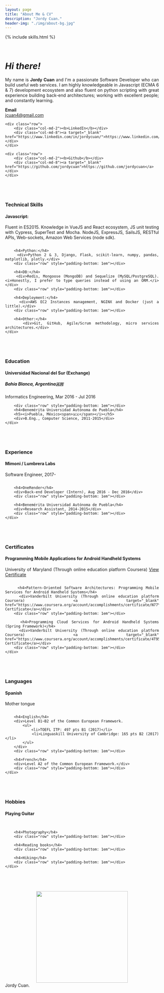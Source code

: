 ```yaml
---
layout: page
title: "About Me & CV"
description: "Jordy Cuan."
header-img: "./img/about-bg.jpg"
---
```


{% include skills.html %}

&nbsp;&nbsp;&nbsp;&nbsp;
# *Hi there!*

<div style="text-align: justify">
	My name is <b>Jordy Cuan</b> and I'm a passionate Software Developer who can build useful web services. I am highly knowledgeable in Javascript (ECMA 6 & 7) development ecosystem and also fluent on python scripting with great experience building back-end architectures; working with excellent people; and constantly learning.
</div>
<div class="row" style="padding-bottom: 1em"></div>

<!--Personal Data-->
<div>
	<div class="row">
	    <div class="col-md-2"><b>Email</b></div>
	    <div class="col-md-8"><a href="mailto:jcuan4@gmail.com" target="_top">jcuan4@gmail.com</a></div>
	</div>

	<div class="row">
	    <div class="col-md-2"><b>LinkedIn</b></div>
	    <div class="col-md-8"><a target="_blank" href="https://www.linkedin.com/in/jordycuan/">https://www.linkedin.com/in/jordycuan/</a></div>
	</div>

	<div class="row">
	    <div class="col-md-2"><b>Github</b></div>
	    <div class="col-md-8"><a target="_blank" href="https://github.com/jordycuan">https://github.com/jordycuan</a></div>
	</div>
</div>

<!--Skills-->
<div class="row" style="padding-top: 3em; text-align: justify;">
    <div class="col-md-3"><h3>Technical Skills</h3></div>
    <div class="col-md-9">
        <h4>Javascript:</h4>
        <div>Fluent in  ES2015. Knowledge in VueJS and React ecosystem, JS unit testing with Cypress, SuperTest and Mocha. NodeJS, ExpressJS, SailsJS, RESTful APIs, Web-sockets, Amazon Web Services (node sdk).</div>
        <div class="row" style="padding-bottom: 1em"></div>

        <h4>Python:</h4>
        <div>Python 2 & 3, Django, Flask, scikit-learn, numpy, pandas, matplotlib, plotly.</div>
        <div class="row" style="padding-bottom: 1em"></div>

        <h4>DB:</h4>
        <div>Redis, Mongoose (MongoDB) and Sequelize (MySQL/PostgreSQL). <i>Honestly, I prefer to type queries instead of using an ORM.</i></div>
        <div class="row" style="padding-bottom: 1em"></div>

        <h4>Deployment:</h4>
        <div>AWS EC2 Instances management, NGINX and Docker (just a little).</div>
        <div class="row" style="padding-bottom: 1em"></div>

        <h4>Other:</h4>
        <div>Git, GitHub, Agile/Scrum methodology, micro services architectures.</div>
    </div>
</div>
<div class="row" style="padding-bottom: 3em;"></div>

<!--Education-->
<div class="row">
    <div class="col-md-3"><h3>Education</h3></div>
    <div class="col-md-9">
    	<h4>Universidad Nacional del Sur (Exchange)</h4>
        <h5><i>Bahía Blanca, Argentina<span>🇦🇷</span></span></i></h5>
        <div>Informatics Engineering, Mar 2016 - Jul 2016</div>

        <div class="row" style="padding-bottom: 1em"></div>
        <h4>Benemérita Universidad Autónoma de Puebla</h4>
        <h5><i>Puebla, México<span>🇲🇽</span></i></h5>
        <div>B.Eng., Computer Science, 2011-2015</div>
    </div>
</div>

<!--Experience-->
<div class="row" style="padding-top: 3em;">
    <div class="col-md-3"><h3>Experience</h3></div>
    <div class="col-md-9">
        <h4>Mimoni / Lumbrera Labs</h4>
        <div>Software Engineer, 2017-</div>
        <div class="row" style="padding-bottom: 1em"></div>

        <h4>OneRender</h4>
        <div>Back-end Developer (Intern), Aug 2016 - Dec 2016</div>
        <div class="row" style="padding-bottom: 1em"></div>

        <h4>Benemérita Universidad Autónoma de Puebla</h4>
        <div>Research Assistant, 2014-2015</div>
        <div class="row" style="padding-bottom: 1em"></div>
    </div>
</div>

<!--Certificates-->
<div class="row" style="padding-top: 3em;">
    <div class="col-md-3"><h3>Certificates</h3></div>
    <div class="col-md-9">
        <h4>Programming Mobile Applications for Android Handheld Systems</h4>
        <div>University of Maryland (Through online education platform Coursera) <a target="_blank" href="https://www.coursera.org/account/accomplishments/certificate/8R3SW2CM22">View Certificate</a></div>
        <div class="row" style="padding-bottom: 1em"></div>

        <h4>Pattern-Oriented Software Architectures: Programming Mobile Services for Android Handheld Systems</h4>
        <div>Vanderbilt University (Through online education platform Coursera) <a target="_blank" href="https://www.coursera.org/account/accomplishments/certificate/N77YHXRAH2">View Certificate</a></div>
        <div class="row" style="padding-bottom: 1em"></div>

        <h4>Programming Cloud Services for Android Handheld Systems (Spring Framework)</h4>
        <div>Vanderbilt University (Through online education platform Coursera) <a target="_blank" href="https://www.coursera.org/account/accomplishments/certificate/4T95AR9W2N">View Certificate</a></div>
        <div class="row" style="padding-bottom: 1em"></div>
    </div>
</div>

<!--Languajes-->
<div class="row" style="padding-top: 3em;">
    <div class="col-md-3"><h3>Languages</h3></div>
    <div class="col-md-9">
        <h4>Spanish</h4>
        <div>Mother tongue</div>
        <div class="row" style="padding-bottom: 1em"></div>

        <h4>English</h4>
        <div>Level B1~B2 of the Common European Framework.
        	<ul>
	        	<li>TOEFL ITP: 497 pts B1 (2017)</li>
				<li>Linguaskill University of Cambridge: 165 pts B2 (2017)</li>
        	</ul>
        </div>
        <div class="row" style="padding-bottom: 1em"></div>

        <h4>French</h4>
        <div>Level A2 of the Common European Framework.</div>
        <div class="row" style="padding-bottom: 1em"></div>
    </div>
</div>

<!--Hobbies-->
<div class="row" style="padding-top: 3em;">
    <div class="col-md-3"><h3>Hobbies</h3></div>
    <div class="col-md-9">
        <h4>Playing Guitar</h4>
        <div class="row" style="padding-bottom: 1em"></div>

        <h4>Photography</h4>
        <div class="row" style="padding-bottom: 1em"></div>

        <h4>Reading books</h4>
        <div class="row" style="padding-bottom: 1em"></div>

		<h4>Hiking</h4>
        <div class="row" style="padding-bottom: 1em"></div>
    </div>
</div>


<div id="wrapper" style="text-align: center">
    <img src="{{ site.baseurl }}/img/yo_.jpg" class="img-responsive img-circle" style="margin-top: 60px; display: inline-block; width: 300px; height: 300px;">
</div>
<span class="caption text-muted">Jordy Cuan.</span>











